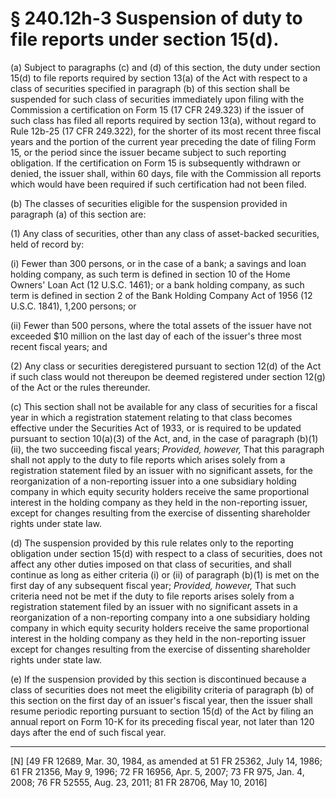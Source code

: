# § 240.12h-3   Suspension of duty to file reports under section 15(d).

(a) Subject to paragraphs (c) and (d) of this section, the duty under section 15(d) to file reports required by section 13(a) of the Act with respect to a class of securities specified in paragraph (b) of this section shall be suspended for such class of securities immediately upon filing with the Commission a certification on Form 15 (17 CFR 249.323) if the issuer of such class has filed all reports required by section 13(a), without regard to Rule 12b-25 (17 CFR 249.322), for the shorter of its most recent three fiscal years and the portion of the current year preceding the date of filing Form 15, or the period since the issuer became subject to such reporting obligation. If the certification on Form 15 is subsequently withdrawn or denied, the issuer shall, within 60 days, file with the Commission all reports which would have been required if such certification had not been filed.


(b) The classes of securities eligible for the suspension provided in paragraph (a) of this section are:


(1) Any class of securities, other than any class of asset-backed securities, held of record by:


(i) Fewer than 300 persons, or in the case of a bank; a savings and loan holding company, as such term is defined in section 10 of the Home Owners' Loan Act (12 U.S.C. 1461); or a bank holding company, as such term is defined in section 2 of the Bank Holding Company Act of 1956 (12 U.S.C. 1841), 1,200 persons; or


(ii) Fewer than 500 persons, where the total assets of the issuer have not exceeded $10 million on the last day of each of the issuer's three most recent fiscal years; and


(2) Any class or securities deregistered pursuant to section 12(d) of the Act if such class would not thereupon be deemed registered under section 12(g) of the Act or the rules thereunder.


(c) This section shall not be available for any class of securities for a fiscal year in which a registration statement relating to that class becomes effective under the Securities Act of 1933, or is required to be updated pursuant to section 10(a)(3) of the Act, and, in the case of paragraph (b)(1)(ii), the two succeeding fiscal years; *Provided, however,* That this paragraph shall not apply to the duty to file reports which arises solely from a registration statement filed by an issuer with no significant assets, for the reorganization of a non-reporting issuer into a one subsidiary holding company in which equity security holders receive the same proportional interest in the holding company as they held in the non-reporting issuer, except for changes resulting from the exercise of dissenting shareholder rights under state law.


(d) The suspension provided by this rule relates only to the reporting obligation under section 15(d) with respect to a class of securities, does not affect any other duties imposed on that class of securities, and shall continue as long as either criteria (i) or (ii) of paragraph (b)(1) is met on the first day of any subsequent fiscal year; *Provided, however,* That such criteria need not be met if the duty to file reports arises solely from a registration statement filed by an issuer with no significant assets in a reorganization of a non-reporting company into a one subsidiary holding company in which equity security holders receive the same proportional interest in the holding company as they held in the non-reporting issuer except for changes resulting from the exercise of dissenting shareholder rights under state law.


(e) If the suspension provided by this section is discontinued because a class of securities does not meet the eligibility criteria of paragraph (b) of this section on the first day of an issuer's fiscal year, then the issuer shall resume periodic reporting pursuant to section 15(d) of the Act by filing an annual report on Form 10-K for its preceding fiscal year, not later than 120 days after the end of such fiscal year.



---

[N] [49 FR 12689, Mar. 30, 1984, as amended at 51 FR 25362, July 14, 1986; 61 FR 21356, May 9, 1996; 72 FR 16956, Apr. 5, 2007; 73 FR 975, Jan. 4, 2008; 76 FR 52555, Aug. 23, 2011; 81 FR 28706, May 10, 2016] 




